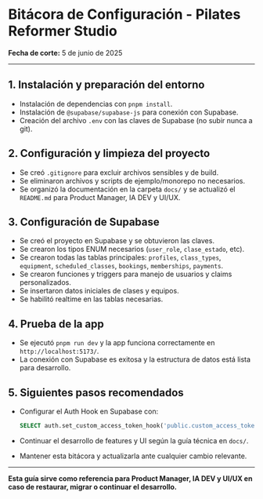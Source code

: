 # Bitácora de Configuración - Pilates Reformer Studio

**Fecha de corte:** 5 de junio de 2025

---

## 1. Instalación y preparación del entorno

- Instalación de dependencias con `pnpm install`.
- Instalación de `@supabase/supabase-js` para conexión con Supabase.
- Creación del archivo `.env` con las claves de Supabase (no subir nunca a git).

## 2. Configuración y limpieza del proyecto

- Se creó `.gitignore` para excluir archivos sensibles y de build.
- Se eliminaron archivos y scripts de ejemplo/monorepo no necesarios.
- Se organizó la documentación en la carpeta `docs/` y se actualizó el `README.md` para Product Manager, IA DEV y UI/UX.

## 3. Configuración de Supabase

- Se creó el proyecto en Supabase y se obtuvieron las claves.
- Se crearon los tipos ENUM necesarios (`user_role`, `clase_estado`, etc).
- Se crearon todas las tablas principales: `profiles`, `class_types`, `equipment`, `scheduled_classes`, `bookings`, `memberships`, `payments`.
- Se crearon funciones y triggers para manejo de usuarios y claims personalizados.
- Se insertaron datos iniciales de clases y equipos.
- Se habilitó realtime en las tablas necesarias.

## 4. Prueba de la app

- Se ejecutó `pnpm run dev` y la app funciona correctamente en `http://localhost:5173/`.
- La conexión con Supabase es exitosa y la estructura de datos está lista para desarrollo.

## 5. Siguientes pasos recomendados

- Configurar el Auth Hook en Supabase con:

  ```sql
  SELECT auth.set_custom_access_token_hook('public.custom_access_token_hook');
  ```

- Continuar el desarrollo de features y UI según la guía técnica en `docs/`.
- Mantener esta bitácora y actualizarla ante cualquier cambio relevante.

---

**Esta guía sirve como referencia para Product Manager, IA DEV y UI/UX en caso de restaurar, migrar o continuar el desarrollo.**
